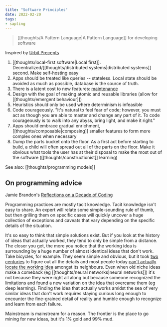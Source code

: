 ```yaml
---
title: "Software Principles"
date: 2022-02-20
tags:
- sapling
---
```


> [[thoughts/A Pattern Language|A Pattern Language]] for developing software

Inspired by [Urbit Precepts](https://urbit.org/docs/development/precepts)

1. [[thoughts/local-first software|Local first]]. Decentralized/[[thoughts/distributed systems|distributed systems]] second. Make self-hosting easy
2. Apps should be treated like queries -- stateless. Local state should be avoided as much as possible, database is the source of truth.
3. There is a latent cost to new features: [maintenance](thoughts/maintenance.md)
4. Design with the goal of making atomic and reusable libraries (allow for [[thoughts/emergent behaviour]])
5. Heuristics should only be used where determinism is infeasible
6. Code courageously. "It's natural to feel fear of code; however, you must act as though you are able to master and change any part of it. To code courageously is to walk into any abyss, bring light, and make it right."
7. Apps should embrace gradual enrichment, [[thoughts/composable|composing]] smaller features to form more complex ones when necessary
8. Dump the parts bucket onto the floor. As a first act before starting to build, a child will often spread out all of the parts on the floor. Make it obvious what tools the user has at their disposal to make the most out of the software ([[thoughts/constructionist]] learning)

See also: [[thoughts/programming models]]

## On programming advice
Jamie Brandon's [Reflections on a Decade of Coding](https://www.scattered-thoughts.net/writing/reflections-on-a-decade-of-coding)

Programming practices are mostly tacit knowledge. Tacit knowledge isn't easy to share. An expert will relate some simple-sounding rule of thumb, but then grilling them on specific cases will quickly uncover a huge collection of exceptions and caveats that vary depending on the specific details of the situation.

It's so easy to think that simple solutions exist. But if you look at the history of ideas that actually worked, they tend to only be simple from a distance. The closer you get, the more you notice that the working idea is surrounding by a huge number of almost identical ideas that don't work. Take bicycles, for example. They seem simple and obvious, but it took [two centuries](https://en.wikipedia.org/wiki/History_of_the_bicycle) to figure out all the details and most people today [can't actually locate the working idea](https://link.springer.com/content/pdf/10.3758/BF03195929.pdf) amongst its neighbours. Even when old niche ideas make a comeback (eg [[thoughts/neural networks|neural networks]]) it's not because they were right all along but because someone recognized the limitations and found a new variation on the idea that overcame them (eg deep learning). Finding the idea that actually works amidst the sea of very similar ideas that don't work requires staying curious long enough to encounter the fine-grained detail of reality and humble enough to recognize and learn from each failure.

Mainstream is mainstream for a reason. The frontier is the place to go mining for new ideas, but it's 1% gold and 99% mud.